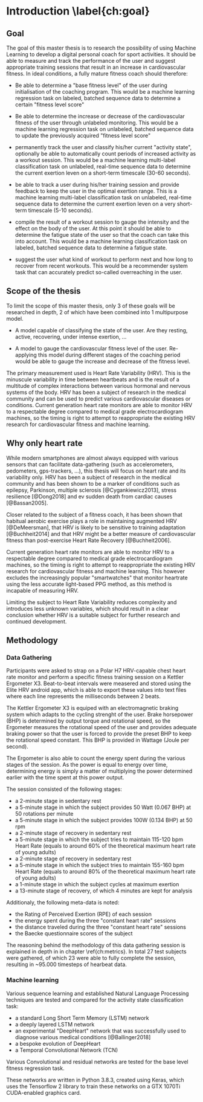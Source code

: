 
# Introduction \label{ch:goal}

## Goal

The goal of this master thesis is to research the possibility of using Machine Learning to develop a digital personal coach for sport activities. It should be able to measure and track the performance of the user and suggest appropriate training sessions that result in an increase in cardiovascular fitness. In ideal conditions, a fully mature fitness coach should therefore:

 - Be able to determine a "base fitness level" of the user during initialisation of the coaching program. This would be a machine learning regression task on labeled, batched sequence data to determine a certain "fitness level score"

 - Be able to determine the increase or decrease of the cardiovascular fitness of the user through unlabeled monitoring. This would be a machine learning regression task on unlabeled, batched sequence data to update the previously acquired "fitness level score"

 - permanently track the user and classify his/her current "activity state", optionally be able to automatically count periods of increased activity as a workout session. This would be a machine learning multi-label classification task on unlabeled, real-time sequence data to determine the current exertion leven on a short-term timescale (30-60 seconds).

 - be able to track a user during his/her training session and provide feedback to keep the user in the optimal exertion range. This is a machine learning multi-label classification task on unlabeled, real-time sequence data to determine the current exertion leven on a very short-term timescale (5-10 seconds).

 - compile the result of a workout session to gauge the intensity and the effect on the body of the user. At this point it should be able to determine the fatigue state of the user so that the coach can take this into account. This would be a machine learning classification task on labeled, batched sequence data to determine a fatigue state.

 - suggest the user what kind of workout to perform next and how long to recover from recent workouts. This would be a recommender system task that can accurately predict so-called overreaching in the user.

## Scope of the thesis

To limit the scope of this master thesis, only 3 of these goals will be researched in depth, 2 of which have been combined into 1 multipurpose model.

 - A model capable of classifying the state of the user. Are they resting, active, recovering, under intense exertion, ...

 - A model to gauge the cardiovascular fitness level of the user. Re-applying this model during different stages of the coaching period would be able to gauge the increase and decrease of the fitness level.

The primary measurement used is Heart Rate Variability (HRV). This is the minuscule variability in time between heartbeats and is the result of a multitude of complex interactions between various hormonal and nervous systems of the body. HRV has been a subject of research in the medical community and can be used to predict various cardiovascular diseases or conditions. Current generation heart rate monitors are able to monitor HRV to a respectable degree compared to medical grade electrocardiogram machines, so the timing is right to attempt to reappropriate the existing HRV research for cardiovascular fitness and machine learning.


## Why only heart rate

While modern smartphones are almost always equipped with various sensors that can facilitate data-gathering (such as accelerometers, pedometers, gps-trackers, ...), this thesis will focus on heart rate and its variability only. HRV has been a subject of research in the medical community and has been shown to be a marker of conditions such as epilepsy, Parkinson, multiple sclerosis [@Cygankiewicz2013], stress resilience [@Dong2018] and ev sudden death from cardiac causes [@Bassan2005].

Closer related to the subject of a fitness coach, it has been shown that habitual aerobic exercise plays a role in maintaining augmented HRV [@DeMeersman], that HRV is likely to be sensitive to training adaptation [@Buchheit2014] and that HRV might be a better measure of cardiovascular fitness than post-exercise Heart Rate Recovery [@Buchheit2006].

Current generation heart rate monitors are able to monitor HRV to a respectable degree compared to medical grade electrocardiogram machines, so the timing is right to attempt to reappropriate the existing HRV research for cardiovascular fitness and machine learning. This however excludes the increasingly popular "smartwatches" that monitor heartrate using the less accurate light-based PPG method, as this method is incapable of measuring HRV.

Limiting the subject to Heart Rate Variability reduces complexity and introduces less unknown variables, which should result in a clear conclusion whether HRV is a suitable subject for further research and continued development.

## Methodology

### Data Gathering
 
Participants were asked to strap on a Polar H7 HRV-capable chest heart rate monitor and perform a specific fitness training session on a Kettler Ergometer X3. Beat-to-beat intervals were measered and stored using the Elite HRV android app, which is able to export these values into text files where each line represents the milliseconds between 2 beats.

The Kettler Ergometer X3 is equiped with an electromagnetic braking system which adapts to the cycling strenght of the user. Brake horsepower (BHP) is determined by output torque and rotational speed, so the Ergometer measures the rotational speed of the user and provides adequate braking power so that the user is forced to provide the preset BHP to keep the rotational speed constant. This BHP is provided in Wattage (Joule per second).

The Ergometer is also able to count the energy spent during the various stages of the session. As the power is equal to energy over time, determining energy is simply a matter of multiplying the power determined earlier with the time spent at this power output.

The session consisted of the following stages:

 - a 2-minute stage in sedentary rest
 - a 5-minute stage in which the subject provides 50 Watt (0.067 BHP) at 50 rotations per minute
 - a 5-minute stage in which the subject provides 100W (0.134 BHP) at 50 rpm
 - a 2-minute stage of recovery in sedentary rest
 - a 5-minute stage in which the subject tries to maintain 115-120 bpm Heart Rate (equals to around 60% of the theoretical maximum heart rate of young adults)
 - a 2-minute stage of recovery in sedentary rest
 - a 5-minute stage in which the subject tries to maintain 155-160 bpm Heart Rate (equals to around 80% of the theoretical maximum heart rate of young adults)
 - a 1-minute stage in which the subject cycles at maximum exertion
 - a 13-minute stage of recovery, of which 4 minutes are kept for analysis

Additionaly, the following meta-data is noted:

 - the Rating of Perceived Exertion (RPE) of each session
 - the energy spent during the three "constant heart rate" sessions
 - the distance traveled during the three "constant heart rate" sessions
 - the Baecke questionnaire scores of the subject

The reasoning behind the methodology of this data gathering session is explained in depth in in chapter \ref{ch:metrics}. In total 27 test subjects were gathered, of which 23 were able to fully complete the session, resulting in \~95.000 timesteps of hearbeat data.

### Machine learning

Various sequence learning and established Natural Language Processing techniques are tested and compared for the activity state classification task:

 - a standard Long Short Term Memory (LSTM) network
 - a deeply layered LSTM network
 - an experimental "DeepHeart" network that was successfully used to diagnose various medical conditions [@Ballinger2018]
 - a bespoke evolution of DeepHeart
 - a Temporal Convolutional Network (TCN)

Various Convolutional and residual networks are tested for the base level fitness regression task.

These networks are written in Python 3.8.3, created using Keras, which uses the Tensorflow 2 library to train these networks on a GTX 1070Ti CUDA-enabled graphics card.